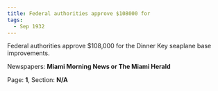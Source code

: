```yaml
---  
title: Federal authorities approve $108000 for  
tags:  
  - Sep 1932  
---  
```

  
Federal authorities approve \$108,000 for the Dinner Key seaplane base improvements.  
  
Newspapers: **Miami Morning News or The Miami Herald**  
  
Page: **1**, Section: **N/A** 
